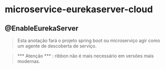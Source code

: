 # microservice-eurekaserver-cloud

## @EnableEurekaServer
> Esta anotação fará o projeto spring boot ou microserviço agir como um agente de descoberta de serviço.

> *** Atenção *** : ribbon não é mais necessário em versões mais modernas.